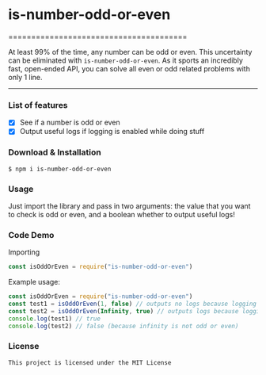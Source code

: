 # is-number-odd-or-even
=======================================

At least 99% of the time, any number can be odd or even. This uncertainty can be eliminated with `is-number-odd-or-even`. As it sports an incredibly fast, open-ended API, you can solve all even or odd related problems with only 1 line.
***

### List of features

*   [x] See if a number is odd or even
*   [x] Output useful logs if logging is enabled while doing stuff

### Download & Installation

```shell
$ npm i is-number-odd-or-even
```

### Usage
Just import the library and pass in two arguments: the value that you want to check is odd or even, and a boolean whether to output useful logs!

### Code Demo

Importing
```js
const isOddOrEven = require("is-number-odd-or-even")
```

Example usage:
```js
const isOddOrEven = require("is-number-odd-or-even")
const test1 = isOddOrEven(1, false) // outputs no logs because logging is disabled
const test2 = isOddOrEven(Infinity, true) // outputs logs because logging is enabled
console.log(test1) // true
console.log(test2) // false (because infinity is not odd or even)
```

### License

    This project is licensed under the MIT License